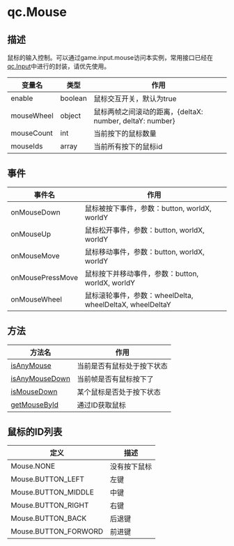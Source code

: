 # qc.Mouse

## 描述
鼠标的输入控制。可以通过game.input.mouse访问本实例，常用接口已经在[qc.Input](Input.md)中进行的封装，请优先使用。

| 变量名    | 类型    | 作用           |
| ------------- |-------------|-------------|
| enable | boolean | 鼠标交互开关，默认为true |
| mouseWheel | object |鼠标两帧之间滚动的距离，{deltaX: number, deltaY: number} |
| mouseCount | int | 当前按下的鼠标数量 |
| mouseIds | array | 当前所有按下的鼠标id |

## 事件
| 事件名 | 作用 |
| ------------- |-------------|
| onMouseDown | 鼠标被按下事件，参数：button, worldX, worldY |
| onMouseUp | 鼠标松开事件，参数：button, worldX, worldY |
| onMouseMove | 鼠标移动事件，参数：button, worldX, worldY |
| onMousePressMove | 鼠标按下并移动事件，参数：button, worldX, worldY |
| onMouseWheel | 鼠标滚轮事件，参数：wheelDelta, wheelDeltaX, wheelDeltaY |

## 方法
| 方法名 | 作用 |
| ------------- |-------------|
| [isAnyMouse](Mouse_isAnyMouse.md) | 当前是否有鼠标处于按下状态 |
| [isAnyMouseDown](Mouse_isAnyMouseDown.md) | 当前帧是否有鼠标按下了 |
| [isMouseDown](Mouse_isMouseDown.md) | 某个鼠标是否处于按下状态 |
| [getMouseById](Mouse_getMouseById.md) | 通过ID获取鼠标 |

## 鼠标的ID列表
| 定义 | 描述 |
| ------------- |-------------|
| Mouse.NONE | 没有按下鼠标 |
| Mouse.BUTTON_LEFT | 左键 |
| Mouse.BUTTON_MIDDLE | 中键 |
| Mouse.BUTTON_RIGHT | 右键 |
| Mouse.BUTTON_BACK | 后退键 |
| Mouse.BUTTON_FORWORD | 前进键 |

